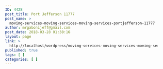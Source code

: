 ```yaml
---
ID: 4428
post_title: Port Jefferson 11777
post_name: >
  moving-services-moving-services-moving-services-portjefferson-11777
author: mrgabonijeff@gmail.com
post_date: 2018-03-28 01:38:16
layout: page
link: >
  http://localhost/wordpress/moving-services-moving-services-moving-services-portjefferson-11777/
published: true
tags: [ ]
categories: [ ]
---
```

